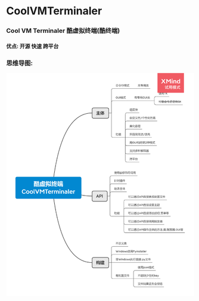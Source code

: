 # CoolVMTerminaler
### Cool VM Terminaler 酷虚拟终端(酷终端)

#### 优点: 开源 快速 跨平台

### 思维导图:

![Mind](assets/png/mind.png)